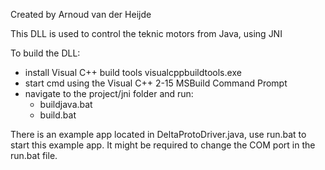 Created by Arnoud van der Heijde

This DLL is used to control the teknic motors from Java, using JNI

To build the DLL:
- install Visual C++ build tools visualcppbuildtools.exe
- start cmd using the Visual C++ 2-15 MSBuild Command Prompt
- navigate to the project/jni folder and run:
    - buildjava.bat
    - build.bat
    
There is an example app located in DeltaProtoDriver.java, use run.bat to start this example app. It might be required to change the COM port in the run.bat file.